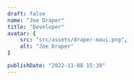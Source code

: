 ```yaml
---
draft: false
name: "Joe Draper"
title: "Developer"
avatar: {
    src: "src/assets/draper-maui.png",
    alt: "Joe Draper"
}

publishDate: "2022-11-08 15:39"
---
```


